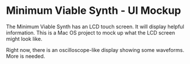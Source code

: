 # Minimum Viable Synth - UI Mockup

The Minimum Viable Synth has an LCD touch screen.  It will display
helpful information.  This is a Mac OS project to mock up what the
LCD screen might look like.

Right now, there is an oscilloscope-like display showing some waveforms.
More is needed.
